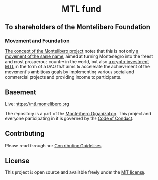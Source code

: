 <h1 align="center">MTL fund</h1>

<h2>To shareholders of the Montelibero Foundation</h2>
<h3>Movement and Foundation</h3>
<a href="https://montelibero.org/montelibero-concept-of-strategy-en/">The concept of the Montelibero project</a> notes that this is not only <a href="https://monte.wiki/en/Montelibero_movement">a movement of the same name</a>, aimed at turning Montenegro into the freest and most prosperous country in the world, but also <a href="https://monte.wiki/en/MTL_fund">a crypto-investment MTL</a> in the form of a DAO that aims to accelerate the achievement of the movement's ambitious goals by implementing various social and commercial projects and providing income to participants.

## Basement

Live: https://mtl.montelibero.org

The repository is a part of the [Montelibero Organization](https://github.com/montelibero-org). This project and everyone participating in it is governed by the [Code of Conduct](CODE_OF_CONDUCT.md).

## Contributing

Please read through our [Contributing Guidelines](CONTRIBUTING.md).

## License

This project is open source and available freely under the [MIT license](LICENSE.md).
